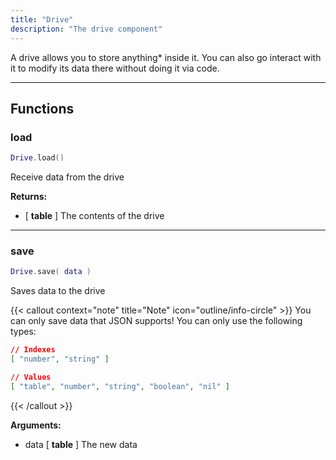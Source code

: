 ```yaml
---
title: "Drive"
description: "The drive component"
---
```


A drive allows you to store anything* inside it. You can also go interact with it to modify its data there without doing it via code.

---

## Functions

### load

```lua
Drive.load()
```

Receive data from the drive

**Returns:**
- [ **table** ] The contents of the drive

---

### save

```lua
Drive.save( data )
```

Saves data to the drive

{{< callout context="note" title="Note" icon="outline/info-circle" >}}
You can only save data that JSON supports! You can only use the following types:
```json
// Indexes
[ "number", "string" ]

// Values
[ "table", "number", "string", "boolean", "nil" ]
```
{{< /callout >}}

**Arguments:**
- data [ **table** ] The new data
